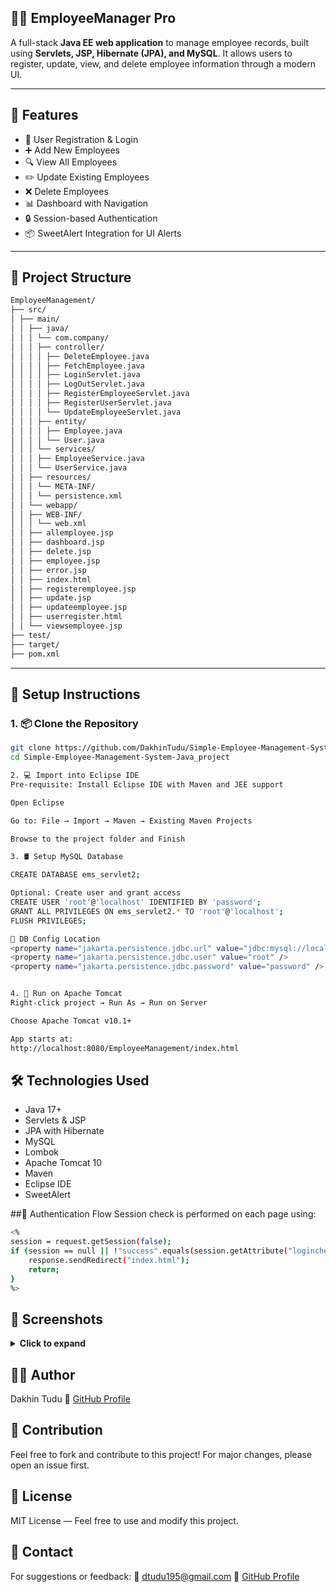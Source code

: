 ## 👨‍💼 EmployeeManager Pro

A full-stack **Java EE web application** to manage employee records, built using **Servlets, JSP, Hibernate (JPA), and MySQL**. It allows users to register, update, view, and delete employee information through a modern UI.

---

## 🚀 Features

- 🔐 User Registration & Login
- ➕ Add New Employees
- 🔍 View All Employees
- ✏️ Update Existing Employees
- ❌ Delete Employees
- 📊 Dashboard with Navigation
- 🔒 Session-based Authentication
- 📦 SweetAlert Integration for UI Alerts

---

## 📁 Project Structure

```bash
EmployeeManagement/
├── src/
│ ├── main/
│ │ ├── java/
│ │ │ └── com.company/
│ │ │ ├── controller/
│ │ │ │ ├── DeleteEmployee.java
│ │ │ │ ├── FetchEmployee.java
│ │ │ │ ├── LoginServlet.java
│ │ │ │ ├── LogOutServlet.java
│ │ │ │ ├── RegisterEmployeeServlet.java
│ │ │ │ ├── RegisterUserServlet.java
│ │ │ │ └── UpdateEmployeeServlet.java
│ │ │ ├── entity/
│ │ │ │ ├── Employee.java
│ │ │ │ └── User.java
│ │ │ └── services/
│ │ │ ├── EmployeeService.java
│ │ │ └── UserService.java
│ │ ├── resources/
│ │ │ └── META-INF/
│ │ │ └── persistence.xml
│ │ └── webapp/
│ │ ├── WEB-INF/
│ │ │ └── web.xml
│ │ ├── allemployee.jsp
│ │ ├── dashboard.jsp
│ │ ├── delete.jsp
│ │ ├── employee.jsp
│ │ ├── error.jsp
│ │ ├── index.html
│ │ ├── registeremployee.jsp
│ │ ├── update.jsp
│ │ ├── updateemployee.jsp
│ │ ├── userregister.html
│ │ └── viewsemployee.jsp
├── test/
├── target/
├── pom.xml

```
---

## 🔧 Setup Instructions

### 1. 📦 Clone the Repository

```bash
git clone https://github.com/DakhinTudu/Simple-Employee-Management-System-Java_project.git
cd Simple-Employee-Management-System-Java_project

2. 💻 Import into Eclipse IDE
Pre-requisite: Install Eclipse IDE with Maven and JEE support

Open Eclipse

Go to: File → Import → Maven → Existing Maven Projects

Browse to the project folder and Finish

3. 🛢️ Setup MySQL Database

CREATE DATABASE ems_servlet2;

Optional: Create user and grant access
CREATE USER 'root'@'localhost' IDENTIFIED BY 'password';
GRANT ALL PRIVILEGES ON ems_servlet2.* TO 'root'@'localhost';
FLUSH PRIVILEGES;

🔗 DB Config Location
<property name="jakarta.persistence.jdbc.url" value="jdbc:mysql://localhost:3306/ems_servlet2" />
<property name="jakarta.persistence.jdbc.user" value="root" />
<property name="jakarta.persistence.jdbc.password" value="password" />


4. 🚀 Run on Apache Tomcat
Right-click project → Run As → Run on Server

Choose Apache Tomcat v10.1+

App starts at:
http://localhost:8080/EmployeeManagement/index.html
```

## 🛠 Technologies Used
- Java 17+
- Servlets & JSP
- JPA with Hibernate
- MySQL
- Lombok
- Apache Tomcat 10
- Maven
- Eclipse IDE
- SweetAlert

##🔐 Authentication Flow
Session check is performed on each page using:
```bash
<%
session = request.getSession(false);
if (session == null || !"success".equals(session.getAttribute("logincheck"))) {
	response.sendRedirect("index.html");
	return;
}
%>
```
## 📸 Screenshots
<details> <summary><strong>Click to expand</strong></summary>
	
##🏠 Home Page
![homepage png](https://github.com/user-attachments/assets/7ba3d0f2-6213-41f7-b61e-c5d726d78a09)


##🔐 Login Page
![login png](https://github.com/user-attachments/assets/0b1fe5df-a981-45bc-810f-d67d8f138086)


##🧑‍💼 Admin Dashboard
![admin-dashboard png](https://github.com/user-attachments/assets/fad3e5e8-ed36-4fd3-acdf-63f9d76cc344)


##➕ Register Employee
![register-employee png](https://github.com/user-attachments/assets/d0ecce1f-77a3-46bb-83a5-53a99dd4558f)


##✏️ Update Employee
![update-employee png](https://github.com/user-attachments/assets/f729365d-a3a4-427c-b60c-cb5b1d34eb03)


##👁️ View Employee
![view-employee png](https://github.com/user-attachments/assets/dea44f64-5e36-4727-998b-48f7b9d6b51c)


##❌ Delete Employee
![delete-employee png](https://github.com/user-attachments/assets/fbf2bc21-67c6-4167-984f-9f57dd9e4771)

</details>

## 👨‍💻 Author

Dakhin Tudu
🔗 [GitHub Profile](https://github.com/DakhinTudu)

## 🤝 Contribution

Feel free to fork and contribute to this project! For major changes, please open an issue first.

## 📜 License

MIT License — Feel free to use and modify this project.

## 📩 Contact

For suggestions or feedback:
📧 dtudu195@gmail.com
🔗 [GitHub Profile](https://github.com/DakhinTudu)
